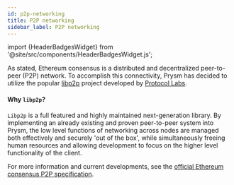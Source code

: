 ```yaml
---
id: p2p-networking
title: P2P networking
sidebar_label: P2P networking
---
```


import {HeaderBadgesWidget} from '@site/src/components/HeaderBadgesWidget.js';

<HeaderBadgesWidget />

As stated, Ethereum consensus is a distributed and decentralized peer-to-peer (P2P) network. To accomplish this connectivity, Prysm has decided to utilize the popular [libp2p](https://libp2p.io/) project developed by [Protocol Labs](https://protocol.ai/).

#### Why `libp2p`?

`Libp2p` is a full featured and highly maintained next-generation library. By implementing an already existing and proven peer-to-peer system into Prysm, the low level functions of networking across nodes are managed both effectively and securely 'out of the box', while simultaneously freeing human resources and allowing development to focus on the higher level functionality of the client.

For more information and current developments, see the [official Ethereum consensus P2P specification](https://github.com/ethereum/eth2.0-specs/blob/dev/specs/phase0/p2p-interface.md).

